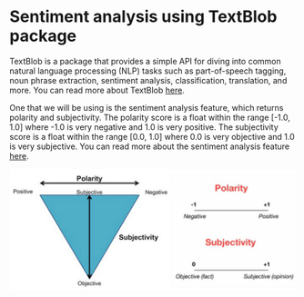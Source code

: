 # Sentiment analysis using TextBlob package

TextBlob is a package that provides a simple API for diving into common natural language processing (NLP) tasks such as part-of-speech tagging, noun phrase extraction, sentiment analysis, classification, translation, and more. You can read more about TextBlob [here](https://textblob.readthedocs.io/en/dev/). 

One that we will be using is the sentiment analysis feature, which returns polarity and subjectivity. The polarity score is a float within the range [-1.0, 1.0] where -1.0 is very negative and 1.0 is very positive. The subjectivity score is a float within the range [0.0, 1.0] where 0.0 is very objective and 1.0 is very subjective. You can read more about the sentiment analysis feature [here](https://textblob.readthedocs.io/en/dev/quickstart.html#sentiment-analysis).

![](images/sentiment_analysis.png)